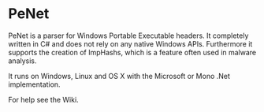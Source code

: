 # PeNet
PeNet is a parser for Windows Portable Executable headers. It completely written in C# and does not rely on any native Windows APIs.
Furthermore it supports the creation of ImpHashs, which is a feature often used in malware analysis.

It runs on Windows, Linux and OS X with the Microsoft or Mono .Net implementation.

For help see the Wiki.
